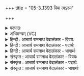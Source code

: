 +++
title = "05-3_1393 पिबा त्वऽस्य"

+++
<details><summary>पदपाठः</summary>

पि꣡ब꣢꣯। तु। अ꣣स्य꣢। गि꣣र्वणः। गिः। वनः। सु꣣त꣡स्य꣢। पू꣣र्वपाः꣢। पू꣣र्व। पाः꣢। इ꣣व। प꣡रि꣢꣯ष्कृतस्य। प꣡रि꣢꣯। कृ꣣तस्य। रसि꣡नः꣢। इ꣣य꣢म्। आ꣣सुतिः꣢। आ꣣। सुतिः꣢। चा꣡रुः꣢꣯। म꣡दा꣢꣯य। प꣣त्यते। १३९३।
</details>

<details><summary>अधिमन्त्रम् (VC)</summary>

- इन्द्रः
- मेधातिथि0मेध्यातिथी काण्वौ
- बृहती
- मध्यमः
</details>

<details><summary>हिन्दी : आचार्य रामनाथ वेदालंकार - विषयः</summary>

आगे फिर उपासक को सम्बोधन है।
</details>

<details><summary>हिन्दी : आचार्य रामनाथ वेदालंकार - पदार्थः</summary>

पदार्थान्वयभाषाः -  हे (गिर्वणः) वाणियों से परमात्मा का भजन करनेवाले उपासक ! तू (परिष्कृतस्य) स्वभावतः संस्कृत, (रसिनः) रसीले (अस्य) इस (सुतस्य) अभिषुत किये गए ब्रह्मानन्द-रस का (पिब) पान कर। किस प्रकार? (पूर्वपाः इव) सूर्य से पहले भूमिष्ठ जल को पीनेवाले वायु के समान। अर्थात् जैसे वायु नदी, समुद्र आदि के जल को पीता है, वैसे ही तू ब्रह्मानन्द-रस को पी। (इयम्) यह (चारुः) रमणीय (आसुतिः) ब्रह्मानन्द-रस की धारा (मदाय) उत्साह-प्रदान के लिए (पत्यते) समर्थ है ॥३॥ यहाँ उपमालङ्कार है ॥३॥
</details>

<details><summary>हिन्दी : आचार्य रामनाथ वेदालंकार - भावार्थः</summary>

भावार्थभाषाः -  मनुष्यों को चाहिए कि उपासना में मग्न होकर ब्रह्मानन्द-रस का पान करें ॥३॥
</details>

<details><summary>संस्कृत : आचार्य रामनाथ वेदालंकार - विषयः</summary>

अथ पुनरप्युपासकं सम्बोधयति।
</details>

<details><summary>संस्कृत : आचार्य रामनाथ वेदालंकार - पदार्थः</summary>

पदार्थान्वयभाषाः -  हे (गिर्वणः) गीर्भिः परमात्मसंभजनकर्तः उपासक ! त्वम् (परिष्कृतस्य) स्वभावतः संस्कृतस्य (रसिनः) रसवतः (अस्य) एतस्य (सुतस्य) अभिषुतस्य ब्रह्मानन्दरसस्य (पिब) पानं कुरु। कथमिव ? (पूर्वपाः२ इव) सूर्यात् पूर्वं भूमिष्ठं जलं पिबतीति पूर्वपाः वायुः स इव। स यथा नदीसमुद्रादीनां जलं पिबति तथा त्वं ब्रह्मानन्दरसं पिबेत्यर्थः। (इयम्) एषा (चारुः) रम्या (आसुतिः) ब्रह्मानन्दरसस्य प्रवाहसन्ततिः (मदाय) उत्साहजननाय (पत्यते) समर्था भवति। [पत ऐश्वर्ये, दिवादिः ४८ इति क्षीरस्वामी] ॥३॥ अत्रोपमालङ्कारः ॥३॥
</details>

<details><summary>संस्कृत : आचार्य रामनाथ वेदालंकार - भावार्थः</summary>

भावार्थभाषाः -  मनुष्यैरुपासनायां मग्नैर्भूत्वा ब्रह्मानन्दरसः पातव्यः ॥३॥
</details>